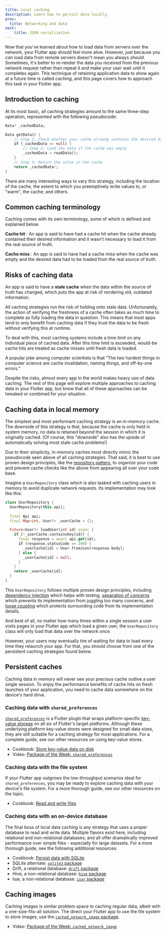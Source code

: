 ```yaml
---
title: Local caching
description: Learn how to persist data locally.
prev:
  title: Networking and data
next:
    title: JSON serialization
---
```


Now that you've learned about how to load data from servers over the network,
your Flutter app should feel more alive.
However, just because you *can* load data from remote servers doesn't mean
you always *should*. Sometimes, it's better to re-render the data you received
from the previous network request rather than repeat it and make your user wait
until it completes again. This technique of retaining application data to show again
at a future time is called *caching*, and this page covers how to approach this task in your Flutter app.

## Introduction to caching

At its most basic, all caching strategies amount to the same three-step operation, represented with the following pseudocode:

```dart
Data? _cachedData;

Data getData() {
    // Step 1: Check whether your cache already contains the desired data
    if (_cachedData == null) {
        // Step 2: Load the data if the cache was empty
        _cachedData = readData();
    }
    // Step 3: Return the value in the cache
    return _cachedData!;
}
```

There are many interesting ways to vary this strategy, including the location of the cache, the extent to which you preemptively write values to, or "warm", the cache; and others.

## Common caching terminology

Caching comes with its own terminology, some of which is defined and explained below.

**Cache hit**
: An app is said to have had a cache hit when the cache already
  contained their desired information and it wasn't necessary
  to load it from the real source of truth.

**Cache miss**
: An app is said to have had a cache miss when the cache was empty
  and the desired data had to be loaded from the real source of truth.

## Risks of caching data

An app is said to have a **stale cache** when the data within the source of truth has changed, which puts the app at risk of rendering old, outdated information.

All caching strategies run the risk of holding onto stale data. Unfortunately, the action of verifying the freshness of a cache often takes as much time to complete as fully loading the data in question. This means that most apps tend to only benefit from caching data if they trust the data to be fresh without verifying this at runtime.

To deal with this, most caching systems include a time limit on any individual piece of cached data. After this time limit is exceeded, would-be cache hits are treated as cache misses until fresh data is loaded.

A popular joke among computer scientists is that "The two hardest things in computer science are cache invalidation, naming things, and off-by-one errors."

Despite the risks, almost every app in the world makes heavy use of data caching. The rest of this page will explore multiple approaches to caching data in your Flutter app, but know that all of these approaches can be tweaked or combined for your situation.

## Caching data in local memory

The simplest and most performant caching strategy is an in-memory cache. The downside of this strategy is that, because the cache is only held in system memory, no data is retained beyond the session in which it is originally cached. (Of course, this "downside" also has the upside of automatically solving most stale cache problems!)

Due to their simplicity, in-memory caches most directly mimic the pseudocode seen above of all caching strategies. That said, it is best to use proven design principles, like the [repository pattern][], to organize your code and prevent cache checks like the above from appearing all over your code base.

Imagine a `UserRepository` class which is also tasked with caching users in memory to avoid duplicate network requests. Its implementation may look like this:

```dart
class UserRepository {
  UserRepository(this.api);
  
  final Api api;
  final Map<int, User?> _userCache = {};

  Future<User?> loadUser(int id) async {
    if (!_userCache.containsKey(id)) {
      final response = await api.get(id);
      if (response.statusCode == 200) {
        _userCache[id] = User.fromJson(response.body);
      } else {
        _userCache[id] = null;
      }
    }
    return _userCache[id];
  }
}
```

This `UserRepository` follows multiple proven design principles, including [dependency injection][] which helps with testing, [separation of concerns][] which prevents its implementation from juggling too many concerns, and [loose coupling][] which protects surrounding code from its implementation details.

And best of all, no matter how many times within a single session a user visits pages in your Flutter app which load a given user, the `UserRepository` class will only load that data over the network *once*.

However, your users may eventually tire of waiting for data to load every time they relaunch your app. For that, you should choose from one of the persistent caching strategies found below.

## Persistent caches

Caching data in memory will never see your precious cache outlive a user single session.
To enjoy the performance benefits of cache hits on fresh launches of your application,
you need to cache data somewhere on the device's hard drive.

### Caching data with `shared_preferences`

[`shared_preferences`][] is a Flutter plugin that wraps
platform-specific [key-value storage][] on all six of Flutter's target platforms.
Although these underlying platform key-value stores were designed
for small data sizes, they are still suitable for a caching strategy
for most applications.
For a complete guide, see our other resources on using key-value stores.

* Cookbook: [Store key-value data on disk][]
* Video: [Package of the Week: `shared_preferences`][]

### Caching data with the file system

If your Flutter app outgrows the low-throughput scenarios ideal for `shared_preferences`, you may be ready to explore caching data with your device's file system. For a more thorough guide, see our other resources on the topic.

* Cookbook: [Read and write files][]

### Caching data with an on-device database

The final boss of local data caching is any strategy that uses a proper database to read and write data. Multiple flavors exist here, including relational and non-relational databases; and all offer dramatically improved performance over simple files - especially for large datasets. For a more thorough guide, see the following additional resources:

* Cookbook: [Persist data with SQLite][]
* SQLite alternate: [`sqlite3` package][]
* Drift, a relational database: [`drift` package][]
* Hive, a non-relational database: [`hive` package][]
* Isar, a non-relational database: [`isar` package][]

## Caching images

Caching images is similar problem space to caching regular data, albeit with a one-size-fits-all solution. The direct your Flutter app to use the file system to store images, use the [`cached_network_image` package][].

* Video: [Package of the Week: `cached_network_image`][]


[`cached_network_image` package]: {{site.pub-pkg}}/cached_network_image
[dependency injection]: https://en.wikipedia.org/wiki/Dependency_injection
[`drift` package]: {{site.pub-pkg}}/drift
[`hive` package]: {{site.pub-pkg}}/hive
[`isar` package]: {{site.pub-pkg}}/isar
[key-value storage]: https://en.wikipedia.org/wiki/Key%E2%80%93value_database
[loose coupling]: https://en.wikipedia.org/wiki/Loose_coupling
[Package of the Week: `cached_network_image`]: https://www.youtube.com/watch?v=fnHr_rsQwDA
[Package of the Week: `shared_preferences`]: https://www.youtube.com/watch?v=sa_U0jffQII
[Persist data with SQLite]: /cookbook/persistence/sqlite
[Read and write files]: /cookbook/persistence/reading-writing-files
[repository Pattern]: https://medium.com/@pererikbergman/repository-design-pattern-e28c0f3e4a30
[separation of concerns]: https://en.wikipedia.org/wiki/Separation_of_concerns
[`shared_preferences`]: {{site.pub-pkg}}/shared_preferences
[`sqlite3` package]: {{site.pub-pkg}}/sqlite3
[Store key-value data on disk]: /cookbook/persistence/key-value
